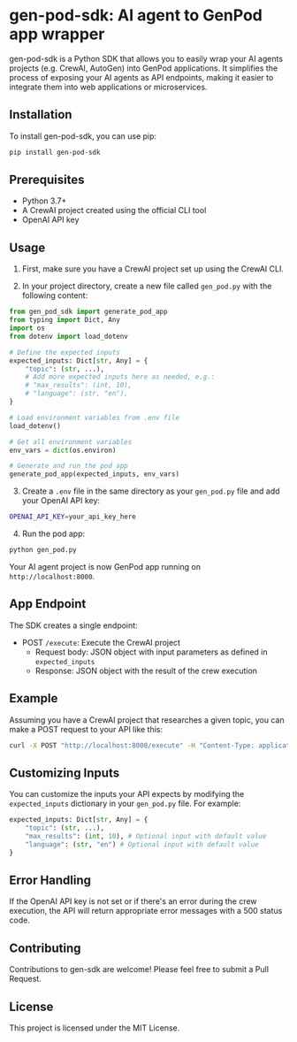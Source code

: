 # gen-pod-sdk: AI agent to GenPod app wrapper

gen-pod-sdk is a Python SDK that allows you to easily wrap your AI agents projects (e.g. CrewAI, AutoGen) into GenPod applications. It simplifies the process of exposing your AI agents as API endpoints, making it easier to integrate them into web applications or microservices.

## Installation

To install gen-pod-sdk, you can use pip:
```bash
pip install gen-pod-sdk
```

## Prerequisites

- Python 3.7+
- A CrewAI project created using the official CLI tool
- OpenAI API key

## Usage

1. First, make sure you have a CrewAI project set up using the CrewAI CLI.

2. In your project directory, create a new file called `gen_pod.py` with the following content:

```python
from gen_pod_sdk import generate_pod_app
from typing import Dict, Any
import os
from dotenv import load_dotenv

# Define the expected inputs
expected_inputs: Dict[str, Any] = {
    "topic": (str, ...),
    # Add more expected inputs here as needed, e.g.:
    # "max_results": (int, 10),
    # "language": (str, "en"),
}

# Load environment variables from .env file
load_dotenv()

# Get all environment variables
env_vars = dict(os.environ)

# Generate and run the pod app
generate_pod_app(expected_inputs, env_vars)
```

3. Create a `.env` file in the same directory as your `gen_pod.py` file and add your OpenAI API key:

```bash
OPENAI_API_KEY=your_api_key_here
```

4. Run the pod app:

```bash
python gen_pod.py
```

Your AI agent project is now GenPod app running on `http://localhost:8000`.

## App Endpoint

The SDK creates a single endpoint:

- POST `/execute`: Execute the CrewAI project
  - Request body: JSON object with input parameters as defined in `expected_inputs`
  - Response: JSON object with the result of the crew execution

## Example

Assuming you have a CrewAI project that researches a given topic, you can make a POST request to your API like this:

```bash
curl -X POST "http://localhost:8000/execute" -H "Content-Type: application/json" -d '{"topic": "Artificial Intelligence trends"}'
```

## Customizing Inputs

You can customize the inputs your API expects by modifying the `expected_inputs` dictionary in your `gen_pod.py` file. For example:

```python
expected_inputs: Dict[str, Any] = {
    "topic": (str, ...),
    "max_results": (int, 10), # Optional input with default value
    "language": (str, "en") # Optional input with default value
}
```

## Error Handling

If the OpenAI API key is not set or if there's an error during the crew execution, the API will return appropriate error messages with a 500 status code.

## Contributing

Contributions to gen-sdk are welcome! Please feel free to submit a Pull Request.

## License

This project is licensed under the MIT License.